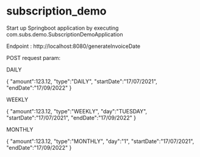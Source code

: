 # subscription_demo
Start up Springboot application by executing com.subs.demo.SubscriptionDemoApplication

Endpoint : http://localhost:8080/generateInvoiceDate

POST request param:

DAILY

{
    "amount":123.12,
    "type":"DAILY",
    "startDate":"17/07/2021",
    "endDate":"17/09/2022"
}

WEEKLY

{
    "amount":123.12,
    "type":"WEEKLY",
    "day":"TUESDAY",
    "startDate":"17/07/2021",
    "endDate":"17/09/2022"
}


MONTHLY

{
    "amount":123.12,
    "type":"MONTHLY",
    "day":"1",
    "startDate":"17/07/2021",
    "endDate":"17/09/2022"
}

